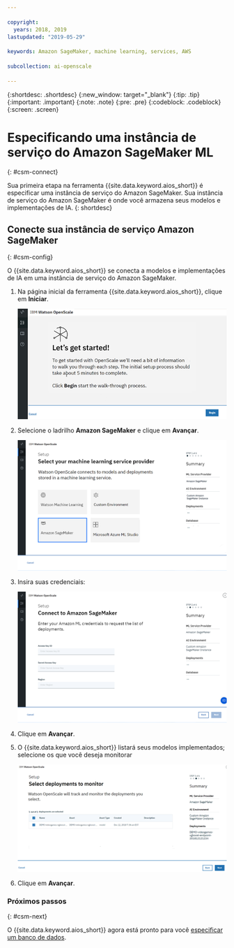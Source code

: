 ```yaml
---

copyright:
  years: 2018, 2019
lastupdated: "2019-05-29"

keywords: Amazon SageMaker, machine learning, services, AWS

subcollection: ai-openscale

---
```


{:shortdesc: .shortdesc}
{:new_window: target="_blank"}
{:tip: .tip}
{:important: .important}
{:note: .note}
{:pre: .pre}
{:codeblock: .codeblock}
{:screen: .screen}

# Especificando uma instância de serviço do Amazon SageMaker ML
{: #csm-connect}

Sua primeira etapa na ferramenta {{site.data.keyword.aios_short}} é especificar uma instância de serviço do Amazon SageMaker. Sua instância de serviço do Amazon SageMaker é onde você armazena seus modelos e implementações de IA.
{: shortdesc}

## Conecte sua instância de serviço Amazon SageMaker
{: #csm-config}

O {{site.data.keyword.aios_short}} se conecta a modelos e implementações de IA em uma instância de serviço do Amazon SageMaker.

1.  Na página inicial da ferramenta {{site.data.keyword.aios_short}}, clique em **Iniciar**.

    ![Home page](images/gs-config-start.png)

1.  Selecione o ladrilho **Amazon SageMaker** e clique em **Avançar**.

    ![Select Amazon SageMaker service](images/connect-sage.png)

1.  Insira suas credenciais:

    ![Enter Amazon SageMaker service credentials](images/connect-sage-cred.png)

1.  Clique em **Avançar**.

1.  O {{site.data.keyword.aios_short}} listará seus modelos implementados; selecione os que você deseja monitorar

    ![Select Amazon SageMaker deployed models](images/connect-sage-deploys.png)

1.  Clique em **Avançar**.

### Próximos passos
{: #csm-next}

O {{site.data.keyword.aios_short}} agora está pronto para você [especificar um banco de dados](/docs/services/ai-openscale?topic=ai-openscale-connect-db).
